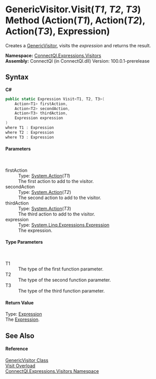 # GenericVisitor.Visit(*T1*, *T2*, *T3*) Method (Action(*T1*), Action(*T2*), Action(*T3*), Expression)
 

Creates a <a href="T_ConnectQl_Expressions_Visitors_GenericVisitor">GenericVisitor</a>, visits the *expression* and returns the result.

**Namespace:**&nbsp;<a href="N_ConnectQl_Expressions_Visitors">ConnectQl.Expressions.Visitors</a><br />**Assembly:**&nbsp;ConnectQl (in ConnectQl.dll) Version: 100.0.1-prerelease

## Syntax

**C#**<br />
``` C#
public static Expression Visit<T1, T2, T3>(
	Action<T1> firstAction,
	Action<T2> secondAction,
	Action<T3> thirdAction,
	Expression expression
)
where T1 : Expression
where T2 : Expression
where T3 : Expression

```


#### Parameters
&nbsp;<dl><dt>firstAction</dt><dd>Type: <a href="http://msdn2.microsoft.com/en-us/library/018hxwa8" target="_blank">System.Action</a>(*T1*)<br />The first action to add to the visitor.</dd><dt>secondAction</dt><dd>Type: <a href="http://msdn2.microsoft.com/en-us/library/018hxwa8" target="_blank">System.Action</a>(*T2*)<br />The second action to add to the visitor.</dd><dt>thirdAction</dt><dd>Type: <a href="http://msdn2.microsoft.com/en-us/library/018hxwa8" target="_blank">System.Action</a>(*T3*)<br />The third action to add to the visitor.</dd><dt>expression</dt><dd>Type: <a href="http://msdn2.microsoft.com/en-us/library/bb356138" target="_blank">System.Linq.Expressions.Expression</a><br />The expression.</dd></dl>

#### Type Parameters
&nbsp;<dl><dt>T1</dt><dd>The type of the first function parameter.</dd><dt>T2</dt><dd>The type of the second function parameter.</dd><dt>T3</dt><dd>The type of the third function parameter.</dd></dl>

#### Return Value
Type: <a href="http://msdn2.microsoft.com/en-us/library/bb356138" target="_blank">Expression</a><br />The <a href="http://msdn2.microsoft.com/en-us/library/bb356138" target="_blank">Expression</a>.

## See Also


#### Reference
<a href="T_ConnectQl_Expressions_Visitors_GenericVisitor">GenericVisitor Class</a><br /><a href="Overload_ConnectQl_Expressions_Visitors_GenericVisitor_Visit">Visit Overload</a><br /><a href="N_ConnectQl_Expressions_Visitors">ConnectQl.Expressions.Visitors Namespace</a><br />